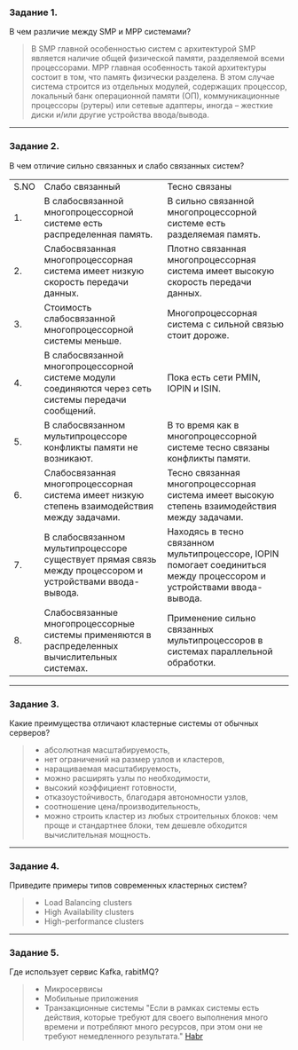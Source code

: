 ### Задание 1.
В чем различие между SMP и MPP системами?

> В SMP главной особенностью систем с архитектурой SMP является наличие общей физической памяти, разделяемой всеми процессорами.
> MPP главная особенность такой архитектуры состоит в том, что память физически разделена. В этом случае система строится из отдельных модулей, содержащих процессор, локальный банк операционной памяти (ОП), коммуникационные процессоры (рутеры) или сетевые адаптеры, иногда – жесткие диски и/или другие устройства ввода/вывода.

---
### Задание 2.
В чем отличие сильно связанных и слабо связанных систем? 

||||
|--|--|--|
S.NO|	Слабо связанный|	Тесно связаны|
1.|	В слабосвязанной многопроцессорной системе есть распределенная память.|	В сильно связанной многопроцессорной системе есть разделяемая память.|
2.|	Слабосвязанная многопроцессорная система имеет низкую скорость передачи данных.|	Плотно связанная многопроцессорная система имеет высокую скорость передачи данных.|
3.|	Стоимость слабосвязанной многопроцессорной системы меньше.|	Многопроцессорная система с сильной связью стоит дороже.|
4.|	В слабосвязанной многопроцессорной системе модули соединяются через сеть системы передачи сообщений.|	Пока есть сети PMIN, IOPIN и ISIN.|
5.|	В слабосвязанном мультипроцессоре конфликты памяти не возникают.|	В то время как в многопроцессорной системе тесно связаны конфликты памяти.|
6.|	Слабосвязанная многопроцессорная система имеет низкую степень взаимодействия между задачами.|	Тесно связанная многопроцессорная система имеет высокую степень взаимодействия между задачами.|
7.|	В слабосвязанном мультипроцессоре существует прямая связь между процессором и устройствами ввода-вывода.|	Находясь в тесно связанном мультипроцессоре, IOPIN помогает соединиться между процессором и устройствами ввода-вывода.|
8.|	Слабосвязанные многопроцессорные системы применяются в распределенных вычислительных системах.|	Применение сильно связанных мультипроцессоров в системах параллельной обработки.|

---
### Задание 3.
Какие преимущества отличают кластерные системы от обычных серверов?

> * абсолютная масштабируемость,
> * нет ограничений на размер узлов и кластеров,
> * наращиваемая масштабируемость,
> * можно расширять узлы по необходимости,
> * высокий коэффициент готовности,
> * отказоустойчивость, благодаря автономности узлов,
> * соотношение цена/производительность,
> * можно строить кластер из любых строительных блоков: чем
проще и стандартнее блоки, тем дешевле обходится
вычислительная мощность.

---
### Задание 4.
Приведите примеры типов современных кластерных систем?

> * Load Balancing clusters
> * High Availability clusters
> * High-performance clusters

---
### Задание 5.
Где использует сервис Kafka, rabitMQ?

> * Микросервисы
> * Мобильные приложения
> * Транзакционные системы 
> "Если в рамках системы есть действия, которые требуют для своего выполнения много времени и потребляют много ресурсов, при этом они не требуют немедленного результата."
> [Habr](https://habr.com/ru/company/sberbank/blog/669456/)
